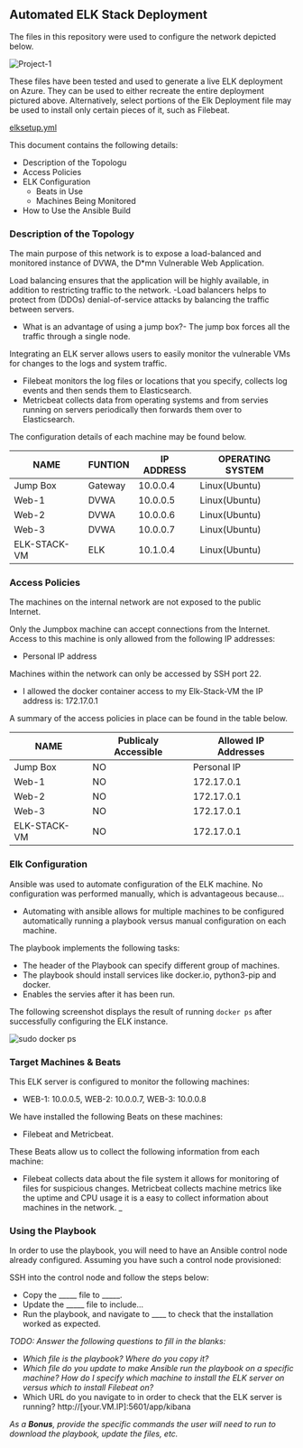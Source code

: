 ## Automated ELK Stack Deployment

The files in this repository were used to configure the network depicted below.

![Project-1](https://user-images.githubusercontent.com/8354230/117092473-29ab2d00-ad13-11eb-81ac-bda640bdcd6d.png)

These files have been tested and used to generate a live ELK deployment on Azure. They can be used to either recreate the entire deployment pictured above. Alternatively, select portions of the Elk Deployment file may be used to install only certain pieces of it, such as Filebeat.

  
  [elksetup.yml](https://github.com/lheneryf/ELK-STACK/blob/main/elksetup.yml)

This document contains the following details:
- Description of the Topologu
- Access Policies
- ELK Configuration
  - Beats in Use
  - Machines Being Monitored
- How to Use the Ansible Build


### Description of the Topology

The main purpose of this network is to expose a load-balanced and monitored instance of DVWA, the D*mn Vulnerable Web Application.

Load balancing ensures that the application will be highly available, in addition to restricting traffic to the network.
-Load balancers helps to protect from (DDOs) denial-of-service attacks by balancing the traffic between servers. 
- What is an advantage of using a jump box?- The jump box forces all the traffic through a single node. 

Integrating an ELK server allows users to easily monitor the vulnerable VMs for changes to the logs and system traffic.
- Filebeat monitors the log files or locations that you specify, collects log events and then sends them to Elasticsearch. 
- Metricbeat collects data from operating systems and from servies running on servers periodically then forwards them over to Elasticsearch. 

The configuration details of each machine may be found below.

| NAME         | FUNTION | IP ADDRESS | OPERATING SYSTEM |
|--------------|---------|------------|------------------|
| Jump Box     | Gateway | 10.0.0.4   | Linux(Ubuntu)    |
| Web-1        | DVWA    | 10.0.0.5   | Linux(Ubuntu)    |
| Web-2        | DVWA    | 10.0.0.6   | Linux(Ubuntu)    |
| Web-3        | DVWA    | 10.0.0.7   | Linux(Ubuntu)    |
| ELK-STACK-VM | ELK     | 10.1.0.4   | Linux(Ubuntu)    |

### Access Policies

The machines on the internal network are not exposed to the public Internet. 

Only the Jumpbox machine can accept connections from the Internet. Access to this machine is only allowed from the following IP addresses:
- Personal IP address

Machines within the network can only be accessed by SSH port 22.
- I allowed the docker container access to my Elk-Stack-VM the IP address is: 172.17.0.1

A summary of the access policies in place can be found in the table below.

| NAME         | Publicaly Accessible | Allowed IP Addresses |
|--------------|----------------------|----------------------|
| Jump Box     | NO                   | Personal IP          |
| Web-1        | NO                   | 172.17.0.1           |
| Web-2        | NO                   | 172.17.0.1           |
| Web-3        | NO                   | 172.17.0.1           |
| ELK-STACK-VM | NO                   | 172.17.0.1           |

### Elk Configuration

Ansible was used to automate configuration of the ELK machine. No configuration was performed manually, which is advantageous because...
- Automating with ansible allows for multiple machines to be configured automatically running a playbook versus manual configuration on each machine. 

The playbook implements the following tasks:
- The header of the Playbook can specify different group of machines.
- The playbook should install services like docker.io, python3-pip and docker.
- Enables the servies after it has been run. 

The following screenshot displays the result of running `docker ps` after successfully configuring the ELK instance.

![sudo docker ps](https://user-images.githubusercontent.com/8354230/117093771-c3c0a480-ad16-11eb-9b4f-4cbc96643285.png)

### Target Machines & Beats
This ELK server is configured to monitor the following machines:
- WEB-1: 10.0.0.5, WEB-2: 10.0.0.7, WEB-3: 10.0.0.8

We have installed the following Beats on these machines:
- Filebeat and Metricbeat.

These Beats allow us to collect the following information from each machine:
- Filebeat collects data about the file system it allows for monitoring of files for suspicious changes. Metricbeat collects machine metrics like the uptime and CPU usage it is a easy to collect information about machines in the network. _

### Using the Playbook
In order to use the playbook, you will need to have an Ansible control node already configured. Assuming you have such a control node provisioned: 

SSH into the control node and follow the steps below:
- Copy the _____ file to _____.
- Update the _____ file to include...
- Run the playbook, and navigate to ____ to check that the installation worked as expected.

_TODO: Answer the following questions to fill in the blanks:_
- _Which file is the playbook? Where do you copy it?_
- _Which file do you update to make Ansible run the playbook on a specific machine? How do I specify which machine to install the ELK server on versus which to install Filebeat on?_
- Which URL do you navigate to in order to check that the ELK server is running?
http://[your.VM.IP]:5601/app/kibana

_As a **Bonus**, provide the specific commands the user will need to run to download the playbook, update the files, etc._
